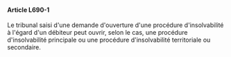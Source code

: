 #### Article L690-1

Le tribunal saisi d'une demande d'ouverture d'une procédure d'insolvabilité à l'égard d'un débiteur peut ouvrir, selon le cas, une procédure d'insolvabilité principale ou une procédure d'insolvabilité territoriale ou secondaire.

